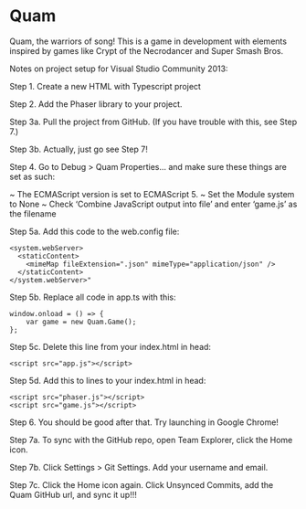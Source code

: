# Quam
Quam, the warriors of song! This is a game in development with elements inspired by games like Crypt of the Necrodancer and Super Smash Bros.

Notes on project setup for Visual Studio Community 2013:

Step 1. Create a new HTML with Typescript project

Step 2. Add the Phaser library to your project.

Step 3a. Pull the project from GitHub. (If you have trouble with this, see Step 7.)

Step 3b. Actually, just go see Step 7!

Step 4. Go to Debug > Quam Properties... and make sure these things are set as such:

  ~ The ECMAScript version is set to ECMAScript 5.
  ~ Set the Module system to None
  ~ Check ‘Combine JavaScript output into file’ and enter ‘game.js’ as the filename

Step 5a. Add this code to the web.config file:

  ```
  <system.webServer>
    <staticContent>
      <mimeMap fileExtension=".json" mimeType="application/json" />
    </staticContent>
  </system.webServer>"
  ```
  
Step 5b. Replace all code in app.ts with this: 

  ```
  window.onload = () => {
      var game = new Quam.Game();
  };
  ```

Step 5c. Delete this line from your index.html in head: 

  ```
  <script src="app.js"></script>
  ```

Step 5d. Add this to lines to your index.html in head: 

  ```
  <script src="phaser.js"></script>
  <script src="game.js"></script>
  ```
  
Step 6. You should be good after that. Try launching in Google Chrome!

Step 7a. To sync with the GitHub repo, open Team Explorer, click the Home icon.

Step 7b. Click Settings > Git Settings. Add your username and email.

Step 7c. Click the Home icon again. Click Unsynced Commits, add the Quam GitHub url, and sync it up!!!
